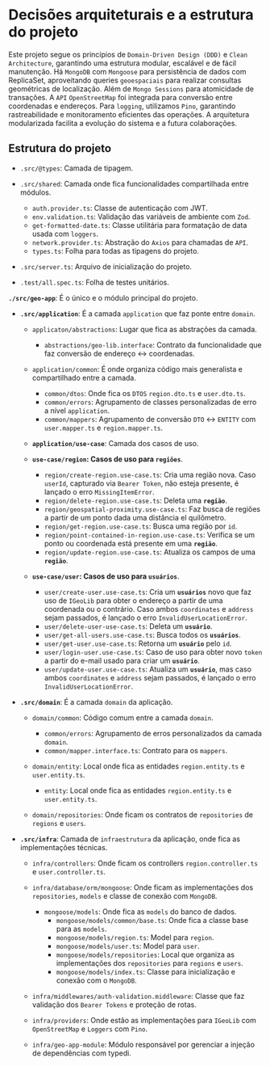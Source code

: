 # Decisões arquiteturais e a estrutura do projeto
Este projeto segue os princípios de `Domain-Driven Design (DDD)` e `Clean Architecture`, garantindo uma estrutura modular, escalável e de fácil manutenção. Há `MongoDB` com `Mongoose` para persistência de dados com ReplicaSet, aproveitando queries `geoespaciais` para realizar consultas geométricas de localização. Além de `Mongo Sessions` para atomicidade de transações. A `API` `OpenStreetMap` foi integrada para conversão entre coordenadas e endereços.
Para `logging`, utilizamos `Pino`, garantindo rastreabilidade e monitoramento eficientes das operações. A arquitetura modularizada facilita a evolução do sistema e a futura colaborações.

## Estrutura do projeto
- `.src/@types`: Camada de tipagem.

- `.src/shared`: Camada onde fica funcionalidades compartilhada entre módulos.
  - `auth.provider.ts`: Classe de autenticação com JWT.
  - `env.validation.ts`: Validação das variáveis de ambiente com `Zod`.
  - `get-formatted-date.ts`: Classe utilitária para formatação de data usada com `loggers`.
  - `network.provider.ts`: Abstração do `Axios` para chamadas de `API`.
  - `types.ts`: Folha para todas as tipagens do projeto.

- `.src/server.ts`: Arquivo de inicialização do projeto.

- `.test/all.spec.ts`: Folha de testes unitários.

**`./src/geo-app`**: É o único e o módulo principal do projeto.

- **`.src/application`**: É a camada `application` que faz ponte entre `domain`.
  - `applicaton/abstractions`: Lugar que fica as abstrações da camada.
    - `abstractions/geo-lib.interface`: Contrato da funcionalidade que faz conversão de endereço ↔ coordenadas.

  - `application/common`: É onde organiza código mais generalista e compartilhado entre a camada.
    - `common/dtos`: Onde fica os `DTOS` `region.dto.ts` e `user.dto.ts`.
    - `common/errors`: Agrupamento de classes personalizadas de erro a nível `application`.
    - `common/mappers`: Agrupamento de conversão `DTO` ↔ `ENTITY` com `user.mapper.ts` e `region.mapper.ts`.

  - **`application/use-case`**: Camada dos casos de uso.

  - **`use-case/region`: Casos de uso para `regiões`**.
    - `region/create-region.use-case.ts`: Cria uma região nova. Caso `userId`, capturado via `Bearer Token`, não esteja presente, é lançado o erro `MissingItemError`.
    - `region/delete-region.use-case.ts`: Deleta uma **`região`**.
    - `region/geospatial-proximity.use-case.ts`: Faz busca de regiões a partir de um ponto dada uma distância el quilômetro.
    - `region/get-region.use-case.ts`: Busca uma região por `id`.
    - `region/point-contained-in-region.use-case.ts`: Verifica se um ponto ou coordenada está presente em uma **`região`**.
    - `region/update-region.use-case.ts`: Atualiza os campos de uma **`região`**.

  - **`use-case/user`: Casos de uso para `usuários`**.
    - `user/create-user.use-case.ts`: Cria um **`usuários`** novo que faz uso de `IGeoLib` para obter o endereço a partir de uma coordenada ou o contrário. Caso ambos `coordinates` e `address` sejam passados, é lançado o erro `InvalidUserLocationError`. 
    - `user/delete-user-use-case.ts`: Deleta um **`usuário`**.
    - `user/get-all-users.use-case.ts`: Busca todos os **`usuários`**.
    - `user/get-user.use-case.ts`: Retorna um **`usuário`** pelo `id`.
    - `user/login-user.use-case.ts`: Caso de uso para obter novo `token` a partir do e-mail usado para criar um **`usuário`**.
    - `user/update-user.use-case.ts`: Atualiza um **`usuário`**, mas caso ambos `coordinates` e `address` sejam passados, é lançado o erro `InvalidUserLocationError`.

- **`.src/domain`**: É a camada `domain` da aplicação.
    - `domain/common`: Código comum entre a camada `domain`.
      - `common/errors`: Agrupamento de erros personalizados da camada `domain`.
      - `common/mapper.interface.ts`: Contrato para os `mappers`.

    - `domain/entity`: Local onde fica as entidades `region.entity.ts` e `user.entity.ts`.
      - `entity`: Local onde fica as entidades `region.entity.ts` e `user.entity.ts`.

    - `domain/repositories`: Onde ficam os contratos de `repositories` de `regions` e `users`.

- **`.src/infra`**: Camada de `infraestrutura` da aplicação, onde fica as implementações técnicas.
    - `infra/controllers`: Onde ficam os controllers `region.controller.ts` e `user.controller.ts`.

    - `infra/database/orm/mongoose`: Onde ficam as implementações dos `repositories`, `models` e classe de conexão com `MongoDB`.
      - `mongoose/models`: Onde fica as `models` do banco de dados.
        - `mongoose/models/common/base.ts`: Onde fica a classe base para as `models`.
        - `mongoose/models/region.ts`: Model para `region`.
        - `mongoose/models/user.ts`: Model para `user`.
        - `mongoose/models/repositories`: Local que organiza as implementações dos `repositories` para `regions` e `users`.
        - `mongoose/models/index.ts`: Classe para inicialização e conexão com o `MongoDB`.

    - `infra/middlewares/auth-validation.middleware`: Classe que faz validação dos `Bearer Tokens` e proteção de rotas.

    - `infra/providers`: Onde estão as implementações para `IGeoLib` com `OpenStreetMap` e `Loggers` com `Pino`.

    - `infra/geo-app-module`: Módulo responsável por gerenciar a injeção de dependências com typedi.
